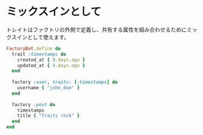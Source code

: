 # ミックスインとして

トレイトはファクトリの外側で定義し、共有する属性を組み合わせるためにミックスインとして使えます。

```ruby
FactoryBot.define do
  trait :timestamps do
    created_at { 8.days.ago }
    updated_at { 4.days.ago }
  end
  
  factory :user, traits: [:timestamps] do
    username { "john_doe" }
  end
  
  factory :post do
    timestamps
    title { "Traits rock" }
  end
end
```
